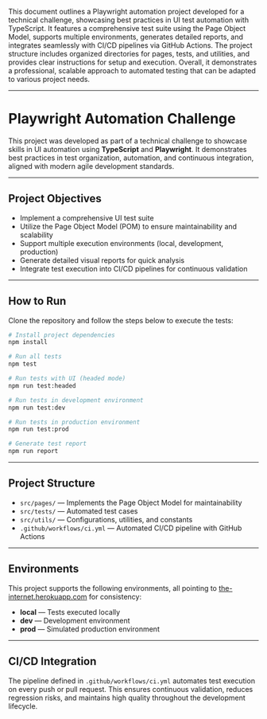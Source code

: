 This document outlines a Playwright automation project developed for a technical challenge, showcasing best practices in UI test automation with TypeScript. It features a comprehensive test suite using the Page Object Model, supports multiple environments, generates detailed reports, and integrates seamlessly with CI/CD pipelines via GitHub Actions. The project structure includes organized directories for pages, tests, and utilities, and provides clear instructions for setup and execution. Overall, it demonstrates a professional, scalable approach to automated testing that can be adapted to various project needs.

---

# Playwright Automation Challenge

This project was developed as part of a technical challenge to showcase skills in UI automation using **TypeScript** and **Playwright**. It demonstrates best practices in test organization, automation, and continuous integration, aligned with modern agile development standards.

---

## Project Objectives

- Implement a comprehensive UI test suite
- Utilize the Page Object Model (POM) to ensure maintainability and scalability
- Support multiple execution environments (local, development, production)
- Generate detailed visual reports for quick analysis
- Integrate test execution into CI/CD pipelines for continuous validation

---

## How to Run

Clone the repository and follow the steps below to execute the tests:

```bash
# Install project dependencies
npm install

# Run all tests
npm test

# Run tests with UI (headed mode)
npm run test:headed

# Run tests in development environment
npm run test:dev

# Run tests in production environment
npm run test:prod

# Generate test report
npm run report
```

---

## Project Structure

- `src/pages/` — Implements the Page Object Model for maintainability
- `src/tests/` — Automated test cases
- `src/utils/` — Configurations, utilities, and constants
- `.github/workflows/ci.yml` — Automated CI/CD pipeline with GitHub Actions

---

## Environments

This project supports the following environments, all pointing to [the-internet.herokuapp.com](https://the-internet.herokuapp.com) for consistency:

- **local** — Tests executed locally
- **dev** — Development environment
- **prod** — Simulated production environment

---

## CI/CD Integration

The pipeline defined in `.github/workflows/ci.yml` automates test execution on every push or pull request. This ensures continuous validation, reduces regression risks, and maintains high quality throughout the development lifecycle.